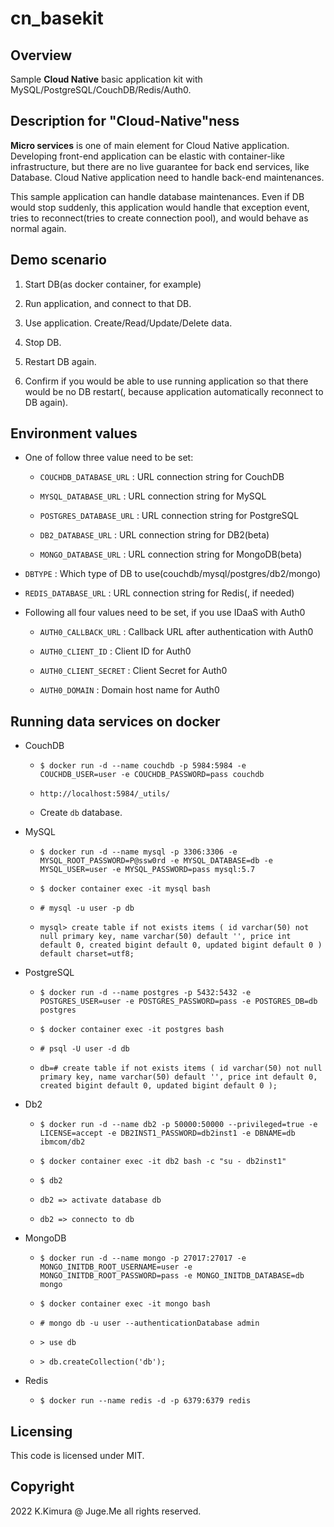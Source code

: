 # cn_basekit

## Overview

Sample **Cloud Native** basic application kit with MySQL/PostgreSQL/CouchDB/Redis/Auth0.


## Description for "Cloud-Native"ness

**Micro services** is one of main element for Cloud Native application. Developing front-end application can be elastic with container-like infrastructure, but there are no live guarantee for back end services, like Database. Cloud Native application need to handle back-end maintenances.

This sample application can handle database maintenances. Even if DB would stop suddenly, this application would handle that exception event, tries to reconnect(tries to create connection pool), and would behave as normal again.


## Demo scenario

1. Start DB(as docker container, for example)

2. Run application, and connect to that DB.

3. Use application. Create/Read/Update/Delete data.

4. Stop DB.

5. Restart DB again.

6. Confirm if you would be able to use running application so that there would be no DB restart(, because application automatically reconnect to DB again).


## Environment values

- One of follow three value need to be set:

  - `COUCHDB_DATABASE_URL` : URL connection string for CouchDB

  - `MYSQL_DATABASE_URL` : URL connection string for MySQL

  - `POSTGRES_DATABASE_URL` : URL connection string for PostgreSQL

  - `DB2_DATABASE_URL` : URL connection string for DB2(beta)

  - `MONGO_DATABASE_URL` : URL connection string for MongoDB(beta)

- `DBTYPE` : Which type of DB to use(couchdb/mysql/postgres/db2/mongo)

- `REDIS_DATABASE_URL` : URL connection string for Redis(, if needed)

- Following all four values need to be set, if you use IDaaS with Auth0

  - `AUTH0_CALLBACK_URL` : Callback URL after authentication with Auth0

  - `AUTH0_CLIENT_ID` : Client ID for Auth0

  - `AUTH0_CLIENT_SECRET` : Client Secret for Auth0

  - `AUTH0_DOMAIN` : Domain host name for Auth0


## Running data services on docker

- CouchDB

  - `$ docker run -d --name couchdb -p 5984:5984 -e COUCHDB_USER=user -e COUCHDB_PASSWORD=pass couchdb`

  - `http://localhost:5984/_utils/`

  - Create `db` database.

- MySQL

  - `$ docker run -d --name mysql -p 3306:3306 -e MYSQL_ROOT_PASSWORD=P@ssw0rd -e MYSQL_DATABASE=db -e MYSQL_USER=user -e MYSQL_PASSWORD=pass mysql:5.7`

  - `$ docker container exec -it mysql bash`

  - `# mysql -u user -p db`

  - `mysql> create table if not exists items ( id varchar(50) not null primary key, name varchar(50) default '', price int default 0, created bigint default 0, updated bigint default 0 ) default charset=utf8;`

- PostgreSQL

  - `$ docker run -d --name postgres -p 5432:5432 -e POSTGRES_USER=user -e POSTGRES_PASSWORD=pass -e POSTGRES_DB=db postgres`

  - `$ docker container exec -it postgres bash`

  - `# psql -U user -d db`

  - `db=# create table if not exists items ( id varchar(50) not null primary key, name varchar(50) default '', price int default 0, created bigint default 0, updated bigint default 0 );`

- Db2

  - `$ docker run -d --name db2 -p 50000:50000 --privileged=true -e LICENSE=accept -e DB2INST1_PASSWORD=db2inst1 -e DBNAME=db ibmcom/db2`

  - `$ docker container exec -it db2 bash -c "su - db2inst1"`

  - `$ db2`

  - `db2 => activate database db`

  - `db2 => connecto to db`

- MongoDB

  - `$ docker run -d --name mongo -p 27017:27017 -e MONGO_INITDB_ROOT_USERNAME=user -e MONGO_INITDB_ROOT_PASSWORD=pass -e MONGO_INITDB_DATABASE=db mongo`

  - `$ docker container exec -it mongo bash`

  - `# mongo db -u user --authenticationDatabase admin`

  - `> use db`

  - `> db.createCollection('db');`

- Redis

  - `$ docker run --name redis -d -p 6379:6379 redis`

## Licensing

This code is licensed under MIT.


## Copyright

2022 K.Kimura @ Juge.Me all rights reserved.

